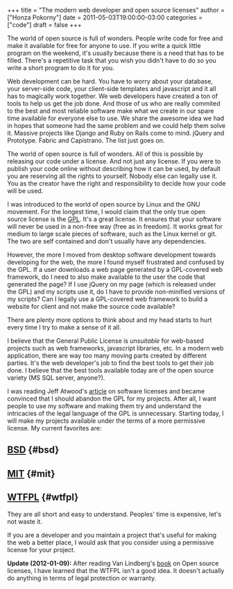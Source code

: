 +++
title = "The modern web developer and open source licenses"
author = ["Honza Pokorny"]
date = 2011-05-03T19:00:00-03:00
categories = ["code"]
draft = false
+++

The world of open source is full of wonders. People write code for free and
make it available for free for anyone to use. If you write a quick little
program on the weekend, it's usually because there is a need that has to be
filled. There's a repetitive task that you wish you didn't have to do so you
write a short program to do it for you.

Web development can be hard. You have to worry about your database, your
server-side code, your client-side templates and javascript and it all has to
magically work together. We web developers have created a ton of tools to help
us get the job done. And those of us who are really commited to the best and
most reliable software make what we create in our spare time available for
everyone else to use. We share the awesome idea we had in hopes that someone
had the same problem and we could help them solve it. Massive projects like
Django and Ruby on Rails come to mind. jQuery and Prototype. Fabric and
Capistrano. The list just goes on.

The world of open source is full of wonders. All of this is possible by
releasing our code under a license. And not just any license. If you were to
publish your code online without describing how it can be used, by default you
are reserving all the rights to yourself. Nobody else can legally use it. You
as the creator have the right and responsibility to decide how your code will
be used.

I was introduced to the world of open source by Linux and the GNU movement. For
the longest time, I would claim that the only true open source license is the
[GPL](http://www.gnu.org/licenses/gpl.html). It's a great license. It ensures that your software will never be used
in a non-free way (free as in freedom). It works great for medium to large
scale pieces of software, such as the Linux kernel or git. The two are self
contained and don't usually have any dependencies.

However, the more I moved from desktop software development towards developing
for the web, the more I found myself frustrated and confused by the GPL. If a
user downloads a web page generated by a GPL-covered web framework, do I need
to also make available to the user the code that generated the page? If I use
jQuery on my page (which is released under the GPL) and my scripts use it, do I
have to provide non-minified versions of my scripts? Can I legally use a
GPL-covered web framework to build a website for client and not make the source
code available?

There are plenty more options to think about and my head starts to hurt every
time I try to make a sense of it all.

I believe that the General Public License is _unsuitable_ for web-based
projects such as web frameworks, javascript libraries, etc. In a modern web
application, there are way too many moving parts created by different parties.
It's the web developer's job to find the best tools to get their job done. I
believe that the best tools available today are of the open source variety
(MS SQL server, anyone?).

I was reading Jeff Atwood's [article](http://www.codinghorror.com/blog/2007/04/pick-a-license-any-license.html) on software licenses and became
convinced that I should abandon the GPL for my projects. After all, I want
people to use my software and making them try and understand the intricacies of
the legal language of the GPL is unnecessary. Starting today, I will make my
projects available under the terms of a more permissive license. My current
favorites are:

## [BSD](http://www.opensource.org/licenses/bsd-license) {#bsd}

## [MIT](http://www.opensource.org/licenses/mit-license.php) {#mit}

## [WTFPL](http://sam.zoy.org/wtfpl/) {#wtfpl}

They are all short and easy to understand. Peoples' time is expensive, let's
not waste it.

If you are a developer and you maintain a project that's useful for making the
web a better place, I would ask that you consider using a permissive license
for your project.

<strong>Update (2012-01-09):</strong> After reading Van Lindberg's [book](http://shop.oreilly.com/product/9780596517960.do) on Open source
licenses, I have learned that the WTFPL isn't a good idea. It doesn't actually
do anything in terms of legal protection or warranty.
